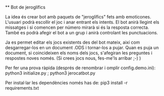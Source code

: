 ** Bot de jeroglífics

La idea és crear bot amb paquets de "jeroglífics" fets amb emoticones. L'usuari podrà escollir el joc i anar entrant els intents.
El bot anirà llegint els missatges i si comencen per número mirarà si és la resposta correcta.
També es podrà afegir el bot a un grup i anirà controlant les punctuacions.

Ja es permet editar els jocs existents des del bot mateix, així com desgarregar-los en un document .ODS i tornar-los a pujar. Quan es puja un document, si coincideixen els noms dels jocs, s'afegiran les preguntes i respostes noves només.
(Si crees jocs nous, fes-me'ls arribar ;-) )

Per fer una prova ràpida (després de renombrar i omplir config.demo.ini):
python3 initialize.py ; python3 jerocatbot.py

Per instal·lar les dependències només has de:
pip3 install -r requirements.txt


